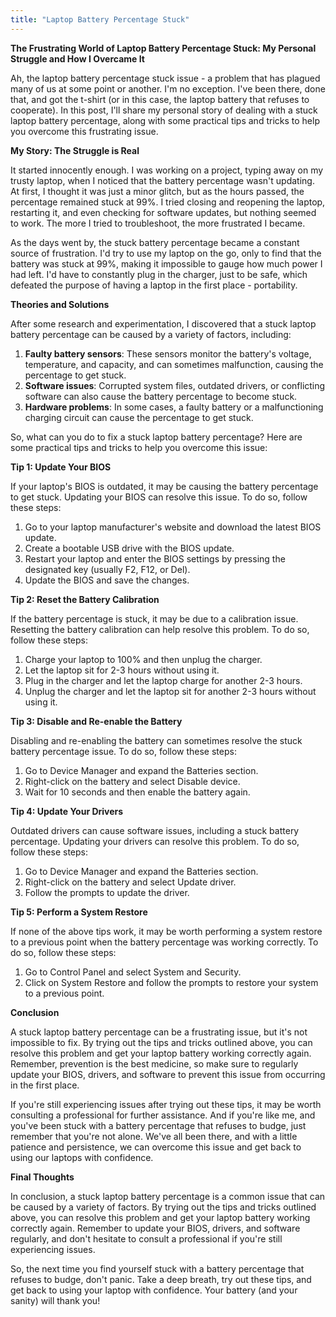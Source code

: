 ```yaml
---
title: "Laptop Battery Percentage Stuck"
---
```


**The Frustrating World of Laptop Battery Percentage Stuck: My Personal Struggle and How I Overcame It**

 Ah, the laptop battery percentage stuck issue - a problem that has plagued many of us at some point or another. I'm no exception. I've been there, done that, and got the t-shirt (or in this case, the laptop battery that refuses to cooperate). In this post, I'll share my personal story of dealing with a stuck laptop battery percentage, along with some practical tips and tricks to help you overcome this frustrating issue.

**My Story: The Struggle is Real**

It started innocently enough. I was working on a project, typing away on my trusty laptop, when I noticed that the battery percentage wasn't updating. At first, I thought it was just a minor glitch, but as the hours passed, the percentage remained stuck at 99%. I tried closing and reopening the laptop, restarting it, and even checking for software updates, but nothing seemed to work. The more I tried to troubleshoot, the more frustrated I became.

As the days went by, the stuck battery percentage became a constant source of frustration. I'd try to use my laptop on the go, only to find that the battery was stuck at 99%, making it impossible to gauge how much power I had left. I'd have to constantly plug in the charger, just to be safe, which defeated the purpose of having a laptop in the first place - portability.

**Theories and Solutions**

After some research and experimentation, I discovered that a stuck laptop battery percentage can be caused by a variety of factors, including:

1. **Faulty battery sensors**: These sensors monitor the battery's voltage, temperature, and capacity, and can sometimes malfunction, causing the percentage to get stuck.
2. **Software issues**: Corrupted system files, outdated drivers, or conflicting software can also cause the battery percentage to become stuck.
3. **Hardware problems**: In some cases, a faulty battery or a malfunctioning charging circuit can cause the percentage to get stuck.

So, what can you do to fix a stuck laptop battery percentage? Here are some practical tips and tricks to help you overcome this issue:

**Tip 1: Update Your BIOS**

If your laptop's BIOS is outdated, it may be causing the battery percentage to get stuck. Updating your BIOS can resolve this issue. To do so, follow these steps:

1. Go to your laptop manufacturer's website and download the latest BIOS update.
2. Create a bootable USB drive with the BIOS update.
3. Restart your laptop and enter the BIOS settings by pressing the designated key (usually F2, F12, or Del).
4. Update the BIOS and save the changes.

**Tip 2: Reset the Battery Calibration**

If the battery percentage is stuck, it may be due to a calibration issue. Resetting the battery calibration can help resolve this problem. To do so, follow these steps:

1. Charge your laptop to 100% and then unplug the charger.
2. Let the laptop sit for 2-3 hours without using it.
3. Plug in the charger and let the laptop charge for another 2-3 hours.
4. Unplug the charger and let the laptop sit for another 2-3 hours without using it.

**Tip 3: Disable and Re-enable the Battery**

Disabling and re-enabling the battery can sometimes resolve the stuck battery percentage issue. To do so, follow these steps:

1. Go to Device Manager and expand the Batteries section.
2. Right-click on the battery and select Disable device.
3. Wait for 10 seconds and then enable the battery again.

**Tip 4: Update Your Drivers**

Outdated drivers can cause software issues, including a stuck battery percentage. Updating your drivers can resolve this problem. To do so, follow these steps:

1. Go to Device Manager and expand the Batteries section.
2. Right-click on the battery and select Update driver.
3. Follow the prompts to update the driver.

**Tip 5: Perform a System Restore**

If none of the above tips work, it may be worth performing a system restore to a previous point when the battery percentage was working correctly. To do so, follow these steps:

1. Go to Control Panel and select System and Security.
2. Click on System Restore and follow the prompts to restore your system to a previous point.

**Conclusion**

A stuck laptop battery percentage can be a frustrating issue, but it's not impossible to fix. By trying out the tips and tricks outlined above, you can resolve this problem and get your laptop battery working correctly again. Remember, prevention is the best medicine, so make sure to regularly update your BIOS, drivers, and software to prevent this issue from occurring in the first place.

If you're still experiencing issues after trying out these tips, it may be worth consulting a professional for further assistance. And if you're like me, and you've been stuck with a battery percentage that refuses to budge, just remember that you're not alone. We've all been there, and with a little patience and persistence, we can overcome this issue and get back to using our laptops with confidence.

**Final Thoughts**

In conclusion, a stuck laptop battery percentage is a common issue that can be caused by a variety of factors. By trying out the tips and tricks outlined above, you can resolve this problem and get your laptop battery working correctly again. Remember to update your BIOS, drivers, and software regularly, and don't hesitate to consult a professional if you're still experiencing issues.

So, the next time you find yourself stuck with a battery percentage that refuses to budge, don't panic. Take a deep breath, try out these tips, and get back to using your laptop with confidence. Your battery (and your sanity) will thank you!